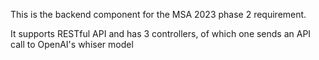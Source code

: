 This is the backend component for the MSA 2023 phase 2 requirement.

It supports RESTful API and has 3 controllers, of which one sends an API call to OpenAI's whiser model
